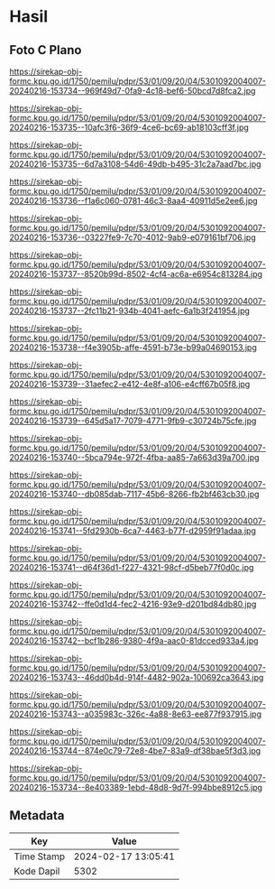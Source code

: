 # Hasil

## Foto C Plano

https://sirekap-obj-formc.kpu.go.id/1750/pemilu/pdpr/53/01/09/20/04/5301092004007-20240216-153734--969f49d7-0fa9-4c18-bef6-50bcd7d8fca2.jpg

https://sirekap-obj-formc.kpu.go.id/1750/pemilu/pdpr/53/01/09/20/04/5301092004007-20240216-153735--10afc3f6-36f9-4ce6-bc69-ab18103cff3f.jpg

https://sirekap-obj-formc.kpu.go.id/1750/pemilu/pdpr/53/01/09/20/04/5301092004007-20240216-153735--6d7a3108-54d6-49db-b495-31c2a7aad7bc.jpg

https://sirekap-obj-formc.kpu.go.id/1750/pemilu/pdpr/53/01/09/20/04/5301092004007-20240216-153736--f1a6c060-0781-46c3-8aa4-40911d5e2ee6.jpg

https://sirekap-obj-formc.kpu.go.id/1750/pemilu/pdpr/53/01/09/20/04/5301092004007-20240216-153736--03227fe9-7c70-4012-9ab9-e079161bf706.jpg

https://sirekap-obj-formc.kpu.go.id/1750/pemilu/pdpr/53/01/09/20/04/5301092004007-20240216-153737--8520b99d-8502-4cf4-ac6a-e6954c813284.jpg

https://sirekap-obj-formc.kpu.go.id/1750/pemilu/pdpr/53/01/09/20/04/5301092004007-20240216-153737--2fc11b21-934b-4041-aefc-6a1b3f241954.jpg

https://sirekap-obj-formc.kpu.go.id/1750/pemilu/pdpr/53/01/09/20/04/5301092004007-20240216-153738--f4e3905b-affe-4591-b73e-b99a04690153.jpg

https://sirekap-obj-formc.kpu.go.id/1750/pemilu/pdpr/53/01/09/20/04/5301092004007-20240216-153739--31aefec2-e412-4e8f-a106-e4cff67b05f8.jpg

https://sirekap-obj-formc.kpu.go.id/1750/pemilu/pdpr/53/01/09/20/04/5301092004007-20240216-153739--645d5a17-7079-4771-9fb9-c30724b75cfe.jpg

https://sirekap-obj-formc.kpu.go.id/1750/pemilu/pdpr/53/01/09/20/04/5301092004007-20240216-153740--5bca794e-972f-4fba-aa85-7a663d39a700.jpg

https://sirekap-obj-formc.kpu.go.id/1750/pemilu/pdpr/53/01/09/20/04/5301092004007-20240216-153740--db085dab-7117-45b6-8266-fb2bf463cb30.jpg

https://sirekap-obj-formc.kpu.go.id/1750/pemilu/pdpr/53/01/09/20/04/5301092004007-20240216-153741--5fd2930b-6ca7-4463-b77f-d2959f91adaa.jpg

https://sirekap-obj-formc.kpu.go.id/1750/pemilu/pdpr/53/01/09/20/04/5301092004007-20240216-153741--d64f36d1-f227-4321-98cf-d5beb77f0d0c.jpg

https://sirekap-obj-formc.kpu.go.id/1750/pemilu/pdpr/53/01/09/20/04/5301092004007-20240216-153742--ffe0d1d4-fec2-4216-93e9-d201bd84db80.jpg

https://sirekap-obj-formc.kpu.go.id/1750/pemilu/pdpr/53/01/09/20/04/5301092004007-20240216-153742--bcf1b286-9380-4f9a-aac0-81dcced933a4.jpg

https://sirekap-obj-formc.kpu.go.id/1750/pemilu/pdpr/53/01/09/20/04/5301092004007-20240216-153743--46dd0b4d-914f-4482-902a-100692ca3643.jpg

https://sirekap-obj-formc.kpu.go.id/1750/pemilu/pdpr/53/01/09/20/04/5301092004007-20240216-153743--a035983c-326c-4a88-8e63-ee877f937915.jpg

https://sirekap-obj-formc.kpu.go.id/1750/pemilu/pdpr/53/01/09/20/04/5301092004007-20240216-153744--874e0c79-72e8-4be7-83a9-df38bae5f3d3.jpg

https://sirekap-obj-formc.kpu.go.id/1750/pemilu/pdpr/53/01/09/20/04/5301092004007-20240216-153734--8e403389-1ebd-48d8-9d7f-994bbe8912c5.jpg


## Metadata

| Key        | Value               |
| ---------- | ------------------- |
| Time Stamp | 2024-02-17 13:05:41 |
| Kode Dapil | 5302                |



